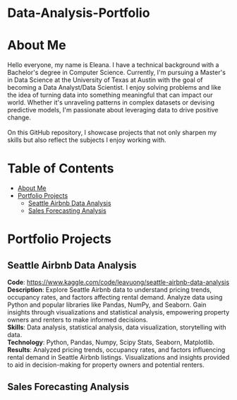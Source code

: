 # Data-Analysis-Portfolio
# About Me
Hello everyone, my name is Eleana. I have a technical background with a Bachelor's degree in Computer Science. Currently, I'm pursuing a Master's in Data Science at the University of Texas at Austin with the goal of becoming a Data Analyst/Data Scientist. I enjoy solving problems and like the idea of turning data into something meaningful that can impact our world. Whether it's unraveling patterns in complex datasets or devising predictive models, I'm passionate about leveraging data to drive positive change. <br> <br>
On this GitHub repository, I showcase projects that not only sharpen my skills but also reflect the subjects I enjoy working with. <br>
# Table of Contents
- [About Me](#about-me)
- [Portfolio Projects](#portfolio-projects)
	+ [Seattle Airbnb Data Analysis](#seattle-airbnb-data-analysis)
	+ [Sales Forecasting Analysis](#sales-forecasting-analysis)
	
# Portfolio Projects
## Seattle Airbnb Data Analysis
**Code**: https://www.kaggle.com/code/leavuong/seattle-airbnb-data-analysis <br>
**Description**: Explore Seattle Airbnb data to understand pricing trends, occupancy rates, and factors affecting rental demand. Analyze data using Python and popular libraries like Pandas, NumPy, and Seaborn. Gain insights through visualizations and statistical analysis, empowering property owners and renters to make informed decisions. <br>
**Skills**: Data analysis, statistical analysis, data visualization, storytelling with data. <br>
**Technology**: Python, Pandas, Numpy, Scipy Stats, Seaborn, Matplotlib.
**Results**: Analyzed pricing trends, occupancy rates, and factors influencing rental demand in Seattle Airbnb listings. Visualizations and insights provided to aid in decision-making for property owners and potential renters. <br>
## Sales Forecasting Analysis

